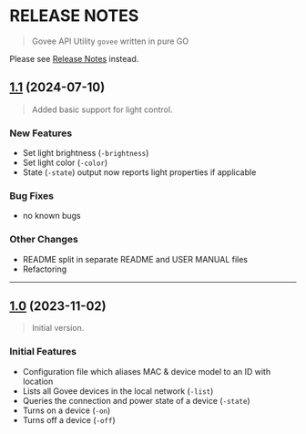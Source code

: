 # RELEASE NOTES

> Govee API Utility `govee` written in pure GO

Please see [Release Notes](./docs/RELEASE_NOTES.md) instead.

## [1.1](https://github.com/lordofscripts/govee/compare/v1.1...v1.0) (2024-07-10)

> Added basic support for light control.

### New Features

* Set light brightness (`-brightness`)
* Set light color (`-color`)
* State (`-state`) output now reports light properties if applicable

### Bug Fixes

* no known bugs

### Other Changes

* README split in separate README and USER MANUAL files
* Refactoring

---

## [1.0](https://github.com/lordofscripts/govee/compare/v1.0...v1.0) (2023-11-02)

> Initial version.

### Initial Features

* Configuration file which aliases MAC & device model to an ID with location
* Lists all Govee devices in the local network (`-list`)
* Queries the connection and power state of a device  (`-state`)
* Turns on a device (`-on`)
* Turns off a device (`-off`)
